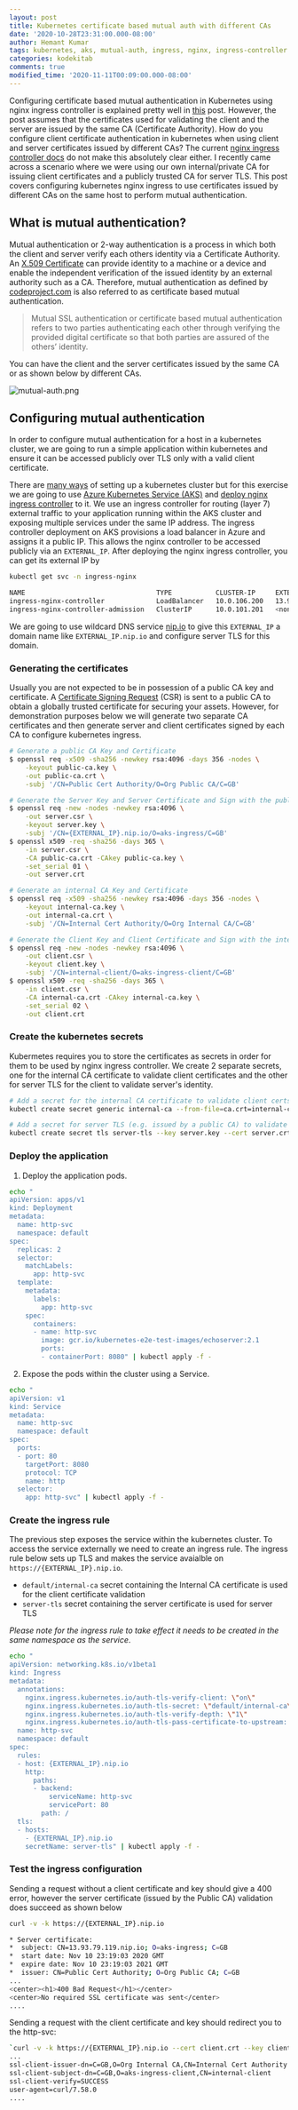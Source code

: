 ```yaml
---
layout: post
title: Kubernetes certificate based mutual auth with different CAs
date: '2020-10-28T23:31:00.000-08:00'
author: Hemant Kumar
tags: kubernetes, aks, mutual-auth, ingress, nginx, ingress-controller
categories: kodekitab
comments: true
modified_time: '2020-11-11T00:09:00.000-08:00'
---
```


Configuring certificate based mutual authentication in Kubernetes using nginx ingress controller is explained pretty well in [this](https://medium.com/@awkwardferny/configuring-certificate-based-mutual-authentication-with-kubernetes-ingress-nginx-20e7e38fdfca) post. However, the post assumes that the certificates used for validating the client and the server are issued by the same CA (Certificate Authority). How do you configure client certificate authentication in kubernetes when using client and server certificates issued by different CAs? The current [nginx ingress controller docs](https://kubernetes.github.io/ingress-nginx/examples/auth/client-certs/) do not make this absolutely clear either. I recently came across a scenario where we were using our own internal/private CA for issuing client certificates and a publicly trusted CA for server TLS. This post covers configuring kubernetes nginx ingress to use certificates issued by different CAs on the same host to perform mutual authentication.


## What is mutual authentication?

Mutual authentication or 2-way authentication is a process in which both the client and server verify each others identity via a Certificate Authority. An [X.509 Certificate](https://www.ssl.com/faqs/what-is-an-x-509-certificate/) can provide identity to a machine or a device and enable the independent verification of the issued identity by an external authority such as a CA. Therefore, mutual authentication as defined by [codeproject.com](https://www.codeproject.com/Articles/326574/An-Introduction-to-Mutual-SSL-Authentication) is also referred to as certificate based mutual authentication.

<blockquote>Mutual SSL authentication or certificate based mutual authentication refers to two parties authenticating each other through verifying the provided digital certificate so that both parties are assured of the others’ identity.</blockquote>

You can have the client and the server certificates issued by the same CA or as shown below by different CAs.

![mutual-auth.png](../assets/mutual-auth.png "Mutual authentication")

## Configuring mutual authentication

In order to configure mutual authentication for a host in a kubernetes cluster, we are going to run a simple application within kubernetes and ensure it can be accessed publicly over TLS only with a valid client certificate. 

There are [many ways](https://kubernetes.io/docs/tutorials/hello-minikube/) of setting up a kubernetes cluster but for this exercise we are going to use [Azure Kubernetes Service (AKS)](https://docs.microsoft.com/en-gb/azure/aks/kubernetes-walkthrough) and [deploy nginx ingress controller](https://kubernetes.github.io/ingress-nginx/deploy/) to it. We use an ingress controller for routing (layer 7) external traffic to your application running within the AKS cluster and exposing multiple services under the same IP address. The ingress controller deployment on AKS provisions a load balancer in Azure and assigns it a public IP. This allows the nginx controller to be accessed publicly via an `EXTERNAL_IP`. After deploying the nginx ingress controller, you can get its external IP by

```sh
kubectl get svc -n ingress-nginx

NAME                                 TYPE           CLUSTER-IP     EXTERNAL-IP    PORT(S)                      AGE
ingress-nginx-controller             LoadBalancer   10.0.106.200   13.93.79.119   80:31599/TCP,443:31682/TCP   46d
ingress-nginx-controller-admission   ClusterIP      10.0.101.201   <none>         443/TCP                      46d
```



We are going to use wildcard DNS service [nip.io](https://nip.io/) to give this `EXTERNAL_IP` a domain name like `EXTERNAL_IP.nip.io` and configure server TLS for this domain.

### Generating the certificates

Usually you are not expected to be in possession of a public CA key and certificate. A [Certificate Signing Request](https://en.wikipedia.org/wiki/Certificate_signing_request) (CSR) is sent to a public CA to obtain a globally trusted certificate for securing your assets. However, for demonstration purposes below we will generate two separate CA certificates and then generate server and client certificates signed by each CA to configure kubernetes ingress.

```sh
# Generate a public CA Key and Certificate
$ openssl req -x509 -sha256 -newkey rsa:4096 -days 356 -nodes \
	-keyout public-ca.key \
	-out public-ca.crt \
	-subj '/CN=Public Cert Authority/O=Org Public CA/C=GB'

# Generate the Server Key and Server Certificate and Sign with the public CA Certificate
$ openssl req -new -nodes -newkey rsa:4096 \
	-out server.csr \
	-keyout server.key \
	-subj '/CN={EXTERNAL_IP}.nip.io/O=aks-ingress/C=GB'
$ openssl x509 -req -sha256 -days 365 \
	-in server.csr \
	-CA public-ca.crt -CAkey public-ca.key \
	-set_serial 01 \
	-out server.crt

# Generate an internal CA Key and Certificate
$ openssl req -x509 -sha256 -newkey rsa:4096 -days 356 -nodes \
	-keyout internal-ca.key \
	-out internal-ca.crt \
	-subj '/CN=Internal Cert Authority/O=Org Internal CA/C=GB'

# Generate the Client Key and Client Certificate and Sign with the internal CA Certificate
$ openssl req -new -nodes -newkey rsa:4096 \
	-out client.csr \
	-keyout client.key \
	-subj '/CN=internal-client/O=aks-ingress-client/C=GB'
$ openssl x509 -req -sha256 -days 365 \
	-in client.csr \
	-CA internal-ca.crt -CAkey internal-ca.key \
	-set_serial 02 \
	-out client.crt
```

### Create the kubernetes secrets

Kubermetes requires you to store the certificates as secrets in order for them to be used by nginx ingress controller. We create 2 separate secrets, one for the internal CA certificate to validate client certificates and the other for server TLS for the client to validate server's identity.

```sh
# Add a secret for the internal CA certificate to validate client certs 
kubectl create secret generic internal-ca --from-file=ca.crt=internal-ca.crt

# Add a secret for server TLS (e.g. issued by a public CA) to validate server's identity
kubectl create secret tls server-tls --key server.key --cert server.crt
```

### Deploy the application
1. Deploy the application pods.

```sh
echo "
apiVersion: apps/v1
kind: Deployment
metadata:
  name: http-svc
  namespace: default
spec:
  replicas: 2
  selector:
    matchLabels:
      app: http-svc
  template:
    metadata:
      labels:
        app: http-svc
    spec:
      containers:
      - name: http-svc
        image: gcr.io/kubernetes-e2e-test-images/echoserver:2.1
        ports:
        - containerPort: 8080" | kubectl apply -f -
```
2. Expose the pods within the cluster using a Service.

```sh
echo "
apiVersion: v1
kind: Service
metadata:
  name: http-svc
  namespace: default
spec:
  ports:
  - port: 80
    targetPort: 8080
    protocol: TCP
    name: http
  selector:
    app: http-svc" | kubectl apply -f -
```

### Create the ingress rule

The previous step exposes the service within the kubernetes cluster. To access the service externally we need to create an ingress rule. The ingress rule below sets up TLS and makes the service avaialble on `https://{EXTERNAL_IP}.nip.io`. 

* `default/internal-ca` secret containing the Internal CA certificate is used for the client certificate validation
* `server-tls` secret containing the server certificate is used for server TLS

*Please note for the ingress rule to take effect it needs to be created in the same namespace as the service*.


```sh
echo "
apiVersion: networking.k8s.io/v1beta1
kind: Ingress
metadata:
  annotations:
    nginx.ingress.kubernetes.io/auth-tls-verify-client: \"on\"
    nginx.ingress.kubernetes.io/auth-tls-secret: \"default/internal-ca\"
    nginx.ingress.kubernetes.io/auth-tls-verify-depth: \"1\"
    nginx.ingress.kubernetes.io/auth-tls-pass-certificate-to-upstream: \"true\"
  name: http-svc
  namespace: default
spec:
  rules:
  - host: {EXTERNAL_IP}.nip.io
    http:
      paths:
      - backend:
          serviceName: http-svc
          servicePort: 80
        path: /
  tls:
  - hosts:
    - {EXTERNAL_IP}.nip.io
    secretName: server-tls" | kubectl apply -f -
```

### Test the ingress configuration

Sending a request without a client certificate and key should give a 400 error, however the server certificate (issued by the Public CA) validation does succeed as shown below

```sh
curl -v -k https://{EXTERNAL_IP}.nip.io

* Server certificate:
*  subject: CN=13.93.79.119.nip.io; O=aks-ingress; C=GB
*  start date: Nov 10 23:19:03 2020 GMT
*  expire date: Nov 10 23:19:03 2021 GMT
*  issuer: CN=Public Cert Authority; O=Org Public CA; C=GB
...
<center><h1>400 Bad Request</h1></center>
<center>No required SSL certificate was sent</center>
....
```

Sending a request with the client certificate and key should redirect you to the http-svc:

```sh
`curl -v -k https://{EXTERNAL_IP}.nip.io --cert client.crt --key client.key`
...
ssl-client-issuer-dn=C=GB,O=Org Internal CA,CN=Internal Cert Authority
ssl-client-subject-dn=C=GB,O=aks-ingress-client,CN=internal-client
ssl-client-verify=SUCCESS
user-agent=curl/7.58.0
....
```
